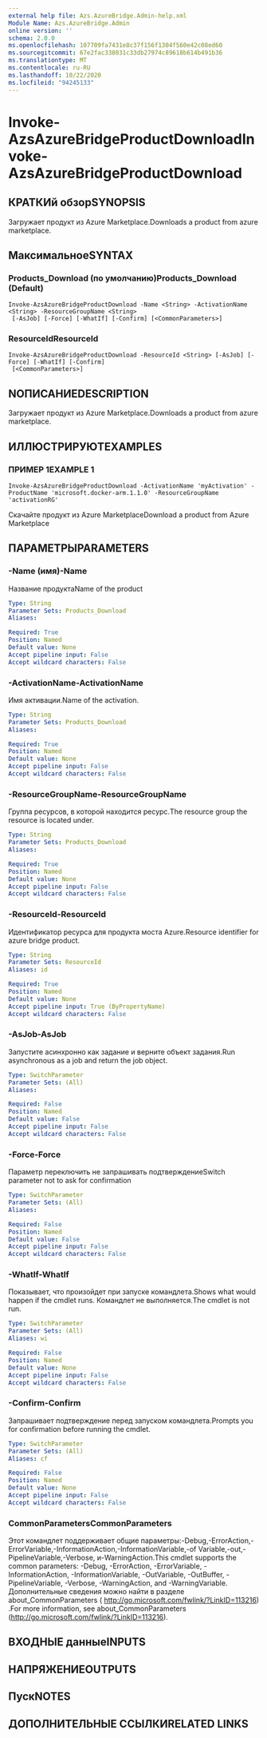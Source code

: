 ```yaml
---
external help file: Azs.AzureBridge.Admin-help.xml
Module Name: Azs.AzureBridge.Admin
online version: ''
schema: 2.0.0
ms.openlocfilehash: 107709fa7431e8c37f156f1304f560e42c08ed60
ms.sourcegitcommit: 67e2fac338031c33db27974c89618b614b491b36
ms.translationtype: MT
ms.contentlocale: ru-RU
ms.lasthandoff: 10/22/2020
ms.locfileid: "94245133"
---
```

# <span data-ttu-id="c754e-101">Invoke-AzsAzureBridgeProductDownload</span><span class="sxs-lookup"><span data-stu-id="c754e-101">Invoke-AzsAzureBridgeProductDownload</span></span>

## <span data-ttu-id="c754e-102">КРАТКИй обзор</span><span class="sxs-lookup"><span data-stu-id="c754e-102">SYNOPSIS</span></span>
<span data-ttu-id="c754e-103">Загружает продукт из Azure Marketplace.</span><span class="sxs-lookup"><span data-stu-id="c754e-103">Downloads a product from azure marketplace.</span></span>

## <span data-ttu-id="c754e-104">Максимальное</span><span class="sxs-lookup"><span data-stu-id="c754e-104">SYNTAX</span></span>

### <span data-ttu-id="c754e-105">Products_Download (по умолчанию)</span><span class="sxs-lookup"><span data-stu-id="c754e-105">Products_Download (Default)</span></span>
```
Invoke-AzsAzureBridgeProductDownload -Name <String> -ActivationName <String> -ResourceGroupName <String>
 [-AsJob] [-Force] [-WhatIf] [-Confirm] [<CommonParameters>]
```

### <span data-ttu-id="c754e-106">ResourceId</span><span class="sxs-lookup"><span data-stu-id="c754e-106">ResourceId</span></span>
```
Invoke-AzsAzureBridgeProductDownload -ResourceId <String> [-AsJob] [-Force] [-WhatIf] [-Confirm]
 [<CommonParameters>]
```

## <span data-ttu-id="c754e-107">NОПИСАНИЕ</span><span class="sxs-lookup"><span data-stu-id="c754e-107">DESCRIPTION</span></span>
<span data-ttu-id="c754e-108">Загружает продукт из Azure Marketplace.</span><span class="sxs-lookup"><span data-stu-id="c754e-108">Downloads a product from azure marketplace.</span></span>

## <span data-ttu-id="c754e-109">ИЛЛЮСТРИРУЮТ</span><span class="sxs-lookup"><span data-stu-id="c754e-109">EXAMPLES</span></span>

### <span data-ttu-id="c754e-110">ПРИМЕР 1</span><span class="sxs-lookup"><span data-stu-id="c754e-110">EXAMPLE 1</span></span>
```
Invoke-AzsAzureBridgeProductDownload -ActivationName 'myActivation' -ProductName 'microsoft.docker-arm.1.1.0' -ResourceGroupName 'activationRG'
```

<span data-ttu-id="c754e-111">Скачайте продукт из Azure Marketplace</span><span class="sxs-lookup"><span data-stu-id="c754e-111">Download a product from Azure Marketplace</span></span>

## <span data-ttu-id="c754e-112">ПАРАМЕТРЫ</span><span class="sxs-lookup"><span data-stu-id="c754e-112">PARAMETERS</span></span>

### <span data-ttu-id="c754e-113">-Name (имя)</span><span class="sxs-lookup"><span data-stu-id="c754e-113">-Name</span></span>
<span data-ttu-id="c754e-114">Название продукта</span><span class="sxs-lookup"><span data-stu-id="c754e-114">Name of the product</span></span>

```yaml
Type: String
Parameter Sets: Products_Download
Aliases:

Required: True
Position: Named
Default value: None
Accept pipeline input: False
Accept wildcard characters: False
```

### <span data-ttu-id="c754e-115">-ActivationName</span><span class="sxs-lookup"><span data-stu-id="c754e-115">-ActivationName</span></span>
<span data-ttu-id="c754e-116">Имя активации.</span><span class="sxs-lookup"><span data-stu-id="c754e-116">Name of the activation.</span></span>

```yaml
Type: String
Parameter Sets: Products_Download
Aliases:

Required: True
Position: Named
Default value: None
Accept pipeline input: False
Accept wildcard characters: False
```

### <span data-ttu-id="c754e-117">-ResourceGroupName</span><span class="sxs-lookup"><span data-stu-id="c754e-117">-ResourceGroupName</span></span>
<span data-ttu-id="c754e-118">Группа ресурсов, в которой находится ресурс.</span><span class="sxs-lookup"><span data-stu-id="c754e-118">The resource group the resource is located under.</span></span>

```yaml
Type: String
Parameter Sets: Products_Download
Aliases:

Required: True
Position: Named
Default value: None
Accept pipeline input: False
Accept wildcard characters: False
```

### <span data-ttu-id="c754e-119">-ResourceId</span><span class="sxs-lookup"><span data-stu-id="c754e-119">-ResourceId</span></span>
<span data-ttu-id="c754e-120">Идентификатор ресурса для продукта моста Azure.</span><span class="sxs-lookup"><span data-stu-id="c754e-120">Resource identifier for azure bridge product.</span></span>

```yaml
Type: String
Parameter Sets: ResourceId
Aliases: id

Required: True
Position: Named
Default value: None
Accept pipeline input: True (ByPropertyName)
Accept wildcard characters: False
```

### <span data-ttu-id="c754e-121">-AsJob</span><span class="sxs-lookup"><span data-stu-id="c754e-121">-AsJob</span></span>
<span data-ttu-id="c754e-122">Запустите асинхронно как задание и верните объект задания.</span><span class="sxs-lookup"><span data-stu-id="c754e-122">Run asynchronous as a job and return the job object.</span></span>


```yaml
Type: SwitchParameter
Parameter Sets: (All)
Aliases:

Required: False
Position: Named
Default value: False
Accept pipeline input: False
Accept wildcard characters: False
```

### <span data-ttu-id="c754e-123">-Force</span><span class="sxs-lookup"><span data-stu-id="c754e-123">-Force</span></span>
<span data-ttu-id="c754e-124">Параметр переключить не запрашивать подтверждение</span><span class="sxs-lookup"><span data-stu-id="c754e-124">Switch parameter not to ask for confirmation</span></span>

```yaml
Type: SwitchParameter
Parameter Sets: (All)
Aliases:

Required: False
Position: Named
Default value: False
Accept pipeline input: False
Accept wildcard characters: False
```

### <span data-ttu-id="c754e-125">-WhatIf</span><span class="sxs-lookup"><span data-stu-id="c754e-125">-WhatIf</span></span>
<span data-ttu-id="c754e-126">Показывает, что произойдет при запуске командлета.</span><span class="sxs-lookup"><span data-stu-id="c754e-126">Shows what would happen if the cmdlet runs.</span></span>
<span data-ttu-id="c754e-127">Командлет не выполняется.</span><span class="sxs-lookup"><span data-stu-id="c754e-127">The cmdlet is not run.</span></span>

```yaml
Type: SwitchParameter
Parameter Sets: (All)
Aliases: wi

Required: False
Position: Named
Default value: None
Accept pipeline input: False
Accept wildcard characters: False
```

### <span data-ttu-id="c754e-128">-Confirm</span><span class="sxs-lookup"><span data-stu-id="c754e-128">-Confirm</span></span>
<span data-ttu-id="c754e-129">Запрашивает подтверждение перед запуском командлета.</span><span class="sxs-lookup"><span data-stu-id="c754e-129">Prompts you for confirmation before running the cmdlet.</span></span>

```yaml
Type: SwitchParameter
Parameter Sets: (All)
Aliases: cf

Required: False
Position: Named
Default value: None
Accept pipeline input: False
Accept wildcard characters: False
```

### <span data-ttu-id="c754e-130">CommonParameters</span><span class="sxs-lookup"><span data-stu-id="c754e-130">CommonParameters</span></span>
<span data-ttu-id="c754e-131">Этот командлет поддерживает общие параметры:-Debug,-ErrorAction,-ErrorVariable,-InformationAction,-InformationVariable,-of Variable,-out,-PipelineVariable,-Verbose, и-WarningAction.</span><span class="sxs-lookup"><span data-stu-id="c754e-131">This cmdlet supports the common parameters: -Debug, -ErrorAction, -ErrorVariable, -InformationAction, -InformationVariable, -OutVariable, -OutBuffer, -PipelineVariable, -Verbose, -WarningAction, and -WarningVariable.</span></span> <span data-ttu-id="c754e-132">Дополнительные сведения можно найти в разделе about_CommonParameters ( http://go.microsoft.com/fwlink/?LinkID=113216) .</span><span class="sxs-lookup"><span data-stu-id="c754e-132">For more information, see about_CommonParameters (http://go.microsoft.com/fwlink/?LinkID=113216).</span></span>

## <span data-ttu-id="c754e-133">ВХОДНЫЕ данные</span><span class="sxs-lookup"><span data-stu-id="c754e-133">INPUTS</span></span>

## <span data-ttu-id="c754e-134">НАПРЯЖЕНИЕ</span><span class="sxs-lookup"><span data-stu-id="c754e-134">OUTPUTS</span></span>

## <span data-ttu-id="c754e-135">Пуск</span><span class="sxs-lookup"><span data-stu-id="c754e-135">NOTES</span></span>

## <span data-ttu-id="c754e-136">ДОПОЛНИТЕЛЬНЫЕ ССЫЛКИ</span><span class="sxs-lookup"><span data-stu-id="c754e-136">RELATED LINKS</span></span>
